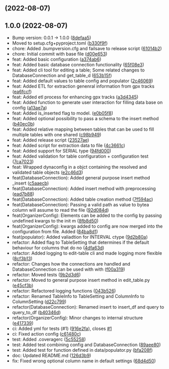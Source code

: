 ##  (2022-08-07)




## 1.0.0 (2022-08-07)

* Bump version: 0.0.1 → 1.0.0 ([8defaa5](https://github.com/kschweiger/data_organizer/commit/8defaa5))
* Moved to setup.cfg+pyproject.toml ([b330f9f](https://github.com/kschweiger/data_organizer/commit/b330f9f))
* chore: Added .bumpversion.cfg and failsave to release script ([61014b2](https://github.com/kschweiger/data_organizer/commit/61014b2))
* chore: Initial commit with base file ([d00e653](https://github.com/kschweiger/data_organizer/commit/d00e653))
* feat: Added basic configuration ([a374ab6](https://github.com/kschweiger/data_organizer/commit/a374ab6))
* feat: Added basic database connection functionality ([65f08e3](https://github.com/kschweiger/data_organizer/commit/65f08e3))
* feat: Added cli tool for editing a table; Some related changes to DatabaseConnection and get_table_d ([653b15f](https://github.com/kschweiger/data_organizer/commit/653b15f))
* feat: Added default values to table config and populator ([2c46069](https://github.com/kschweiger/data_organizer/commit/2c46069))
* feat: Added ETL for extraction genenral information from gpx tracks ([ea6fccf](https://github.com/kschweiger/data_organizer/commit/ea6fccf))
* feat: Added etl process for enhancing gpx tracks ([a3d4345](https://github.com/kschweiger/data_organizer/commit/a3d4345))
* feat: Added function to generate user interaction for filling data base on config ([a13ae7a](https://github.com/kschweiger/data_organizer/commit/a13ae7a))
* feat: Added is_inserted flag to model. ([e0b05f8](https://github.com/kschweiger/data_organizer/commit/e0b05f8))
* feat: Added optional possibility to pass a schema to the insert method ([b40ec0b](https://github.com/kschweiger/data_organizer/commit/b40ec0b))
* feat: Added relative mapping between tables that can be used to fill multiple tables with one shared ([c98b949](https://github.com/kschweiger/data_organizer/commit/c98b949))
* feat: Added release script ([23527ae](https://github.com/kschweiger/data_organizer/commit/23527ae))
* feat: Added script for extraction data to file ([4c3661c](https://github.com/kschweiger/data_organizer/commit/4c3661c))
* feat: Added support for SERIAL type ([94fd000](https://github.com/kschweiger/data_organizer/commit/94fd000))
* feat: Added validation for table configuration + configuration test ([7ca7023](https://github.com/kschweiger/data_organizer/commit/7ca7023))
* feat: Wrapped dynaconfig in a objct containing the resolved and validated table objects ([e2c46d3](https://github.com/kschweiger/data_organizer/commit/e2c46d3))
* feat(DatabaseConnection): Added general purpose insert method _insert ([c5aaecb](https://github.com/kschweiger/data_organizer/commit/c5aaecb))
* feat(DatabaseConnection): Added insert method with preprocessing ([ead7b88](https://github.com/kschweiger/data_organizer/commit/ead7b88))
* feat(DatabaseConnection): Added table creation method ([7f594ac](https://github.com/kschweiger/data_organizer/commit/7f594ac))
* feat(DatabaseConnection): Passing a valid path as value to bytea column will assume to read the file ([92d084d](https://github.com/kschweiger/data_organizer/commit/92d084d))
* feat(OrganizerConfig): Elements can be added to the config by passing undefined kwargs to the init m ([8fb8d50](https://github.com/kschweiger/data_organizer/commit/8fb8d50))
* feat(OrganizerConfig): kwargs added to config are now merged into the configuration from file. Added ([84ba8d1](https://github.com/kschweiger/data_organizer/commit/84ba8d1))
* feat(populator): Added valiadtion for INTERVAL ctype ([9d2b80a](https://github.com/kschweiger/data_organizer/commit/9d2b80a))
* refactor: Added flag to TableSetting that determines if the default behaviour for columns that do no ([4dfa63d](https://github.com/kschweiger/data_organizer/commit/4dfa63d))
* refactor: Added logging to edit-table cli and made logging more flexible ([8cf3b13](https://github.com/kschweiger/data_organizer/commit/8cf3b13))
* refactor: Changes how the connections are handled and DatabaseConnection can be used with with ([f00a319](https://github.com/kschweiger/data_organizer/commit/f00a319))
* refactor: Moved tests ([9b2d3d6](https://github.com/kschweiger/data_organizer/commit/9b2d3d6))
* refactor: Moved to general purpose insert method in edit_table.py ([e45cf3b](https://github.com/kschweiger/data_organizer/commit/e45cf3b))
* refactor: Refactored logging functions ([043b526](https://github.com/kschweiger/data_organizer/commit/043b526))
* refactor: Renamed TableInfo to TableSetting and ColumnInfo to ColumnSetting ([d22c799](https://github.com/kschweiger/data_organizer/commit/d22c799))
* refactor(DatabaseConnection): Renamed insert to insert_df and query to query_to_df ([b40346d](https://github.com/kschweiger/data_organizer/commit/b40346d))
* refactor(OrganizerConfig): Minor changes to internal structure ([e417339](https://github.com/kschweiger/data_organizer/commit/e417339))
* ci: Added yml for tests (#1) ([916e2fa](https://github.com/kschweiger/data_organizer/commit/916e2fa)), closes [#1](https://github.com/kschweiger/data_organizer/issues/1)
* ci: Fixed action config ([c61480c](https://github.com/kschweiger/data_organizer/commit/c61480c))
* test: Added .coveragerc ([5c55258](https://github.com/kschweiger/data_organizer/commit/5c55258))
* test: Added test combining config and DatabaseConnection ([89aee80](https://github.com/kschweiger/data_organizer/commit/89aee80))
* test: Added test for function defined in data/populator.py ([bfa208f](https://github.com/kschweiger/data_organizer/commit/bfa208f))
* doc: Updated README.md ([126d3b9](https://github.com/kschweiger/data_organizer/commit/126d3b9))
* fix: Fixed wrong optional column name in default settings ([68d4d50](https://github.com/kschweiger/data_organizer/commit/68d4d50))



